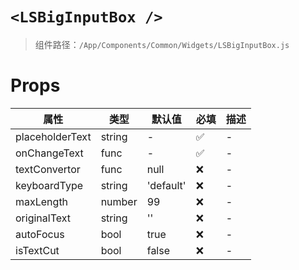 # `<LSBigInputBox />`

> 组件路径：`/App/Components/Common/Widgets/LSBigInputBox.js`

# Props

| 属性            | 类型   | 默认值    | 必填 | 描述 |
| --------------- | ------ | --------- | ---- | ---- |
| placeholderText | string | -         | ✅   | -    |
| onChangeText    | func   | -         | ✅   | -    |
| textConvertor   | func   | null      | ❌   | -    |
| keyboardType    | string | 'default' | ❌   | -    |
| maxLength       | number | 99        | ❌   | -    |
| originalText    | string | ''        | ❌   | -    |
| autoFocus       | bool   | true      | ❌   | -    |
| isTextCut       | bool   | false     | ❌   | -    |
